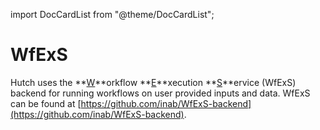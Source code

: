 import DocCardList from "@theme/DocCardList";

# WfExS

Hutch uses the **<u>W</u>**orkflow **<u>E</u>**xecution **<u>S</u>**ervice (WfExS) backend for running workflows on user provided inputs and data. WfExS can be found at [https://github.com/inab/WfExS-backend](https://github.com/inab/WfExS-backend).
